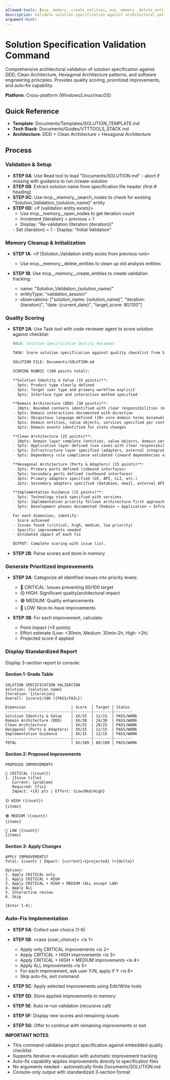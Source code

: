 ```yaml
---
allowed-tools: [mcp__memory__create_entities, mcp__memory__delete_entities, mcp__memory__create_relations, mcp__memory__delete_relations, mcp__memory__add_observations, mcp__memory__delete_observations, mcp__memory__read_graph, mcp__memory__search_nodes, mcp__memory__open_nodes, Task, Read, Write, Edit, Glob, Grep, Bash, TodoWrite]
description: Validate solution specification against architectural patterns and engineering principles
argument-hint:
---
```


# Solution Specification Validation Command

Comprehensive architectural validation of solution specification against DDD, Clean Architecture, Hexagonal Architecture patterns, and software engineering principles. Provides quality scoring, prioritized improvements, and auto-fix capability.

**Platform**: Cross-platform (Windows/Linux/macOS)

## Quick Reference
- **Template**: Documents/Templates/SOLUTION_TEMPLATE.md
- **Tech Stack**: Documents/Guides/VTTTOOLS_STACK.md
- **Architecture**: DDD + Clean Architecture + Hexagonal Architecture

## Process

### Validation & Setup

- **STEP 0A**: Use Read tool to load "Documents/SOLUTION.md" - abort if missing with guidance to run /create-solution
- **STEP 0B**: Extract solution name from specification file header (first # heading)
- **STEP 0C**: Use mcp__memory__search_nodes to check for existing "Solution_Validation_{solution_name}" entity
- **STEP 0D**:
  <if (validation entity exists)>
  - Use mcp__memory__open_nodes to get iteration count
  - Increment {iteration} = previous + 1
  - Display: "Re-validation (Iteration {iteration})"
  <else>
  - Set {iteration} = 1
  - Display: "Initial Validation"
  </if>

### Memory Cleanup & Initialization

- **STEP 1A**:
  <if (Solution_Validation entity exists from previous run)>
  - Use mcp__memory__delete_entities to clean up old analysis entities
  </if>

- **STEP 1B**: Use mcp__memory__create_entities to create validation tracking:
  - name: "Solution_Validation_{solution_name}"
  - entityType: "validation_session"
  - observations: ["solution_name: {solution_name}", "iteration: {iteration}", "date: {current_date}", "target_score: 80/100"]

### Quality Scoring

- **STEP 2A**: Use Task tool with code-reviewer agent to score solution against checklist:
  ```markdown
  ROLE: Solution Specification Quality Reviewer

  TASK: Score solution specification against quality checklist from SOLUTION_TEMPLATE.md

  SOLUTION FILE: Documents/SOLUTION.md

  SCORING RUBRIC (100 points total):

  **Solution Identity & Value (15 points)**:
  - 5pts: Product type clearly defined
  - 5pts: Target user type and primary workflow explicit
  - 5pts: Interface type and interaction method specified

  **Domain Architecture (DDD) (30 points)**:
  - 10pts: Bounded contexts identified with clear responsibilities (minimum 3)
  - 5pts: Domain interactions documented with direction
  - 5pts: Ubiquitous language defined (10+ core domain terms minimum)
  - 5pts: Domain entities, value objects, services specified per context
  - 5pts: Domain events identified for state changes

  **Clean Architecture (25 points)**:
  - 10pts: Domain layer complete (entities, value objects, domain services, business rules)
  - 5pts: Application layer defined (use cases with clear responsibilities)
  - 5pts: Infrastructure layer specified (adapters, external integrations)
  - 5pts: Dependency rule compliance validated (inward dependencies only)

  **Hexagonal Architecture (Ports & Adapters) (15 points)**:
  - 5pts: Primary ports defined (inbound interfaces)
  - 5pts: Secondary ports defined (outbound interfaces)
  - 3pts: Primary adapters specified (UI, API, CLI, etc.)
  - 2pts: Secondary adapters specified (database, email, external APIs)

  **Implementation Guidance (15 points)**:
  - 5pts: Technology stack specified with versions
  - 5pts: Implementation priority follows architecture-first approach
  - 5pts: Development phases documented (Domain → Application → Infrastructure → UI)

  For each dimension, identify:
  - Score achieved
  - Issues found (critical, high, medium, low priority)
  - Specific improvements needed
  - Estimated impact of each fix

  OUTPUT: Complete scoring with issue list.
  ```

- **STEP 2B**: Parse scores and store in memory

### Generate Prioritized Improvements

- **STEP 3A**: Categorize all identified issues into priority levels:
  - 🔴 CRITICAL: Issues preventing 80/100 target
  - 🟡 HIGH: Significant quality/architectural impact
  - 🟢 MEDIUM: Quality enhancements
  - 🔵 LOW: Nice-to-have improvements

- **STEP 3B**: For each improvement, calculate:
  - Point impact (+X points)
  - Effort estimate (Low: <30min, Medium: 30min-2h, High: >2h)
  - Projected score if applied

### Display Standardized Report

Display 3-section report to console:

#### Section 1: Grade Table
```
SOLUTION SPECIFICATION VALIDATION
Solution: {solution_name}
Iteration: {iteration}
Overall: {score}/100 ({PASS/FAIL})

Dimension                    | Score  | Target | Status
-----------------------------|--------|--------|--------
Solution Identity & Value    | XX/15  | 12/15  | PASS/WARN
Domain Architecture (DDD)    | XX/30  | 24/30  | PASS/WARN
Clean Architecture           | XX/25  | 20/25  | PASS/WARN
Hexagonal (Ports & Adapters) | XX/15  | 12/15  | PASS/WARN
Implementation Guidance      | XX/15  | 12/15  | PASS/WARN
-----------------------------|--------|--------|--------
TOTAL                        | XX/100 | 80/100 | PASS/WARN
```

#### Section 2: Proposed Improvements
```
PROPOSED IMPROVEMENTS

🔴 CRITICAL ({count})
1. {Issue title}
   Current: {problem}
   Required: {fix}
   Impact: +{X} pts | Effort: {Low/Med/High}

🟡 HIGH ({count})
{items}

🟢 MEDIUM ({count})
{items}

🔵 LOW ({count})
{items}
```

#### Section 3: Apply Changes
```
APPLY IMPROVEMENTS?
Total: {count} | Impact: {current}→{projected} (+{delta})

Options:
1. Apply CRITICAL only
2. Apply CRITICAL + HIGH
3. Apply CRITICAL + HIGH + MEDIUM (ALL except LOW)
4. Apply ALL
5. Interactive review
6. Skip

[Enter 1-6]:
```

### Auto-Fix Implementation

- **STEP 5A**: Collect user choice (1-6)
- **STEP 5B**:
  <case {user_choice}>
  <is 1>
    - Apply only CRITICAL improvements
  <is 2>
    - Apply CRITICAL + HIGH improvements
  <is 3>
    - Apply CRITICAL + HIGH + MEDIUM improvements
  <is 4>
    - Apply ALL improvements
  <is 5>
    - For each improvement, ask user Y/N, apply if Y
  <is 6>
    - Skip auto-fix, exit command
  </case>

- **STEP 5C**: Apply selected improvements using Edit/Write tools
- **STEP 5D**: Store applied improvements in memory
- **STEP 5E**: Auto re-run validation (recursive call)
- **STEP 5F**: Display new scores and remaining issues
- **STEP 5G**: Offer to continue with remaining improvements or exit

**IMPORTANT NOTES**:
- This command validates project specification against embedded quality checklist
- Supports iterative re-evaluation with automatic improvement tracking
- Auto-fix capability applies improvements directly to specification files
- No arguments needed - automatically finds Documents/SOLUTION.md
- Console-only output with standardized 3-section format